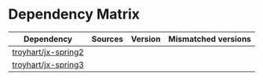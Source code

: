 # Dependency Matrix

Dependency | Sources | Version | Mismatched versions
---------- | ------- | ------- | -------------------
[troyhart/jx-spring2](https://github.com/troyhart/jx-spring2.git) |  | []() | 
[troyhart/jx-spring3](https://github.com/troyhart/jx-spring3.git) |  | []() | 
